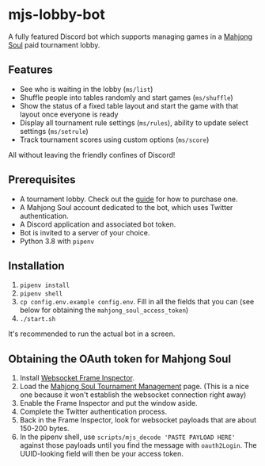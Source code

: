 # mjs-lobby-bot

A fully featured Discord bot which supports managing games in a [Mahjong Soul] paid tournament lobby.

[Mahjong Soul]: https://mahjongsoul.yo-star.com

## Features

* See who is waiting in the lobby (`ms/list`)
* Shuffle people into tables randomly and start games (`ms/shuffle`)
* Show the status of a fixed table layout and start the game with that layout once everyone is ready
* Display all tournament rule settings (`ms/rules`), ability to update select settings (`ms/setrule`)
* Track tournament scores using custom options (`ms/score`)

All without leaving the friendly confines of Discord!

## Prerequisites

* A tournament lobby. Check out the [guide] for how to purchase one.
* A Mahjong Soul account dedicated to the bot, which uses Twitter authentication.
* A Discord application and associated bot token.
* Bot is invited to a server of your choice.
* Python 3.8 with `pipenv`

[guide]: https://docs.google.com/document/d/15MW4yLDGqpc8FjySEqYmHFyUAq5mJWW8PtQwG-Hdw3s/edit

## Installation

1. `pipenv install`
1. `pipenv shell`
1. `cp config.env.example config.env`. Fill in all the fields that you can (see below for obtaining the `mahjong_soul_access_token`)
1. `./start.sh`

It's recommended to run the actual bot in a screen.

## Obtaining the OAuth token for Mahjong Soul

1. Install [Websocket Frame Inspector].
1. Load the [Mahjong Soul Tournament Management] page. (This is a nice one because it won't establish the websocket connection right away)
1. Enable the Frame Inspector and put the window aside.
1. Complete the Twitter authentication process.
1. Back in the Frame Inspector, look for websocket payloads that are about 150-200 bytes.
1. In the pipenv shell, use `scripts/mjs_decode 'PASTE PAYLOAD HERE'` against those payloads until you find the message with `oauth2Login`. The UUID-looking field will then be your access token.

[Websocket Frame Inspector]: https://chrome.google.com/webstore/detail/websocket-frame-inspector/nlajeopfbepekemjhkjcbbnencojpaae?hl=en
[Mahjong Soul Tournament Management]: https://mahjongsoul.tournament.yo-star.com/dhs/index.html
